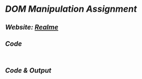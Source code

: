 # _DOM Manipulation Assignment_

## _Website: [Realme](https://www.realme.com/in/)_

## _Code_
<b>

```javascript
  
```
</b>  

## _Code & Output_
